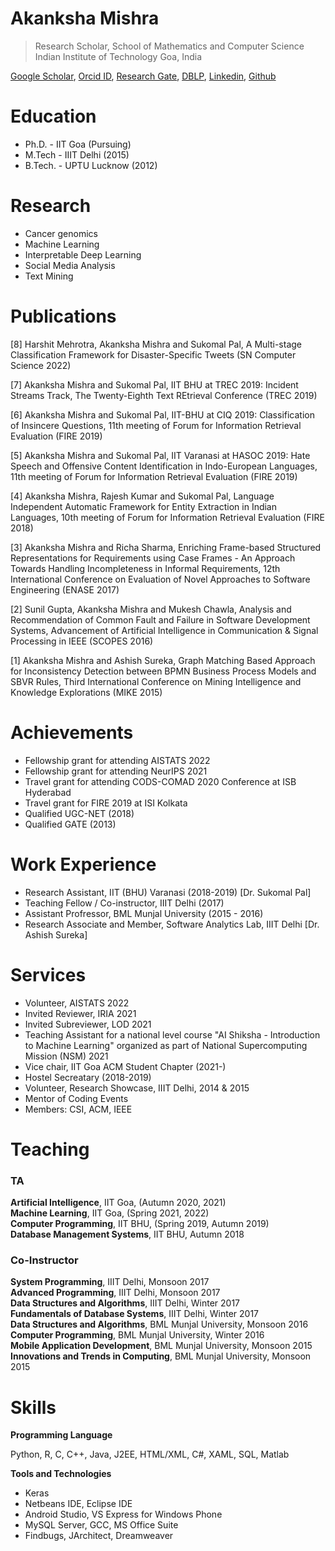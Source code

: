 # Akanksha Mishra
> Research Scholar,
> School of Mathematics and Computer Science  
> Indian Institute of Technology Goa, India  

[Google Scholar](https://scholar.google.com/citations?user=zcaHZnwAAAAJ&hl=en&authuser=1), [Orcid ID](https://orcid.org/0000-0002-7757-2432), [Research Gate](https://www.researchgate.net/profile/Akanksha_Mishra25), [DBLP](https://dblp.org/pers/hd/m/Mishra:Akanksha), [Linkedin](https://www.linkedin.com/in/akanksha-m-5abb95a0/), [Github](https://github.com/AkankshaMishra)

# Education

* Ph.D. - IIT Goa (Pursuing)
* M.Tech - IIIT Delhi (2015)
* B.Tech. - UPTU Lucknow (2012)

# Research

* Cancer genomics
* Machine Learning
* Interpretable Deep Learning  
* Social Media Analysis
* Text Mining

# Publications

[8] Harshit Mehrotra, Akanksha Mishra and Sukomal Pal, A Multi-stage Classification Framework for Disaster-Specific Tweets (SN Computer Science 2022)

[7] Akanksha Mishra and Sukomal Pal, IIT BHU at TREC 2019: Incident Streams Track, The Twenty-Eighth Text REtrieval Conference (TREC 2019)

[6] Akanksha Mishra and Sukomal Pal, IIT-BHU at CIQ 2019: Classification of Insincere Questions, 11th meeting of Forum for Information Retrieval Evaluation (FIRE 2019)

[5] Akanksha Mishra and Sukomal Pal, IIT Varanasi at HASOC 2019: Hate Speech and Offensive Content Identification in Indo-European Languages, 11th meeting of Forum for Information Retrieval Evaluation (FIRE 2019)

[4] Akanksha Mishra, Rajesh Kumar and Sukomal Pal, Language Independent Automatic Framework for Entity Extraction in Indian Languages, 10th meeting of Forum for Information Retrieval Evaluation (FIRE 2018)

[3] Akanksha Mishra and Richa Sharma, Enriching Frame-based Structured Representations for Requirements using Case Frames - An Approach Towards Handling Incompleteness in Informal Requirements,  12th International Conference on Evaluation of Novel Approaches to Software Engineering (ENASE 2017) 

[2] Sunil Gupta, Akanksha Mishra and Mukesh Chawla, Analysis and Recommendation of Common Fault and Failure in Software Development Systems,  Advancement of Artificial Intelligence in Communication & Signal Processing in IEEE (SCOPES 2016) 

[1] Akanksha Mishra and Ashish Sureka, Graph Matching Based Approach for Inconsistency Detection between BPMN Business Process Models and SBVR Rules,  Third International Conference on Mining Intelligence and Knowledge Explorations (MIKE 2015)

# Achievements

* Fellowship grant for attending AISTATS 2022
* Fellowship grant for attending NeurIPS 2021
* Travel grant for attending CODS-COMAD 2020 Conference at ISB Hyderabad
* Travel grant for FIRE 2019 at ISI Kolkata
* Qualified UGC-NET (2018)
* Qualified GATE (2013)


# Work Experience

* Research Assistant, IIT (BHU) Varanasi (2018-2019) [Dr. Sukomal Pal]
* Teaching Fellow / Co-instructor, IIIT Delhi (2017)
* Assistant Profressor, BML Munjal University (2015 - 2016)
* Research Associate and Member, Software Analytics Lab, IIIT Delhi [Dr. Ashish Sureka]

# Services

* Volunteer, AISTATS 2022
* Invited Reviewer, IRIA 2021  
* Invited Subreviewer, LOD 2021  
* Teaching Assistant for a national level course "AI Shiksha - Introduction to Machine Learning" organized as part of National Supercomputing Mission (NSM) 2021
* Vice chair, IIT Goa ACM Student Chapter (2021-)
* Hostel Secreatary (2018-2019)
* Volunteer, Research Showcase, IIIT Delhi, 2014 & 2015
* Mentor of Coding Events
* Members: CSI, ACM, IEEE

# Teaching

### TA
**Artificial Intelligence**, IIT Goa, (Autumn 2020, 2021)  
**Machine Learning**, IIT Goa, (Spring 2021, 2022)    
**Computer Programming**, IIT BHU, (Spring 2019, Autumn 2019)   
**Database Management Systems**, IIT BHU, Autumn 2018  

### Co-Instructor
**System Programming**, IIIT Delhi, Monsoon 2017  
**Advanced Programming**, IIIT Delhi, Monsoon 2017  
**Data Structures and Algorithms**, IIIT Delhi, Winter 2017  
**Fundamentals of Database Systems**, IIIT Delhi, Winter 2017  
**Data Structures and Algorithms**, BML Munjal University, Monsoon 2016  
**Computer Programming**, BML Munjal University, Winter 2016  
**Mobile Application Development**, BML Munjal University, Monsoon 2015  
**Innovations and Trends in Computing**, BML Munjal University, Monsoon 2015  

# Skills

**Programming Language**

Python, R, C, C++, Java, J2EE, HTML/XML, C#, XAML, SQL, Matlab

**Tools and Technologies**

* Keras
* Netbeans IDE, Eclipse IDE 
* Android Studio, VS Express for Windows Phone
* MySQL Server, GCC, MS Office Suite
* Findbugs, JArchitect, Dreamweaver

